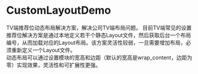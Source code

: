 # CustomLayoutDemo
TV端推荐位动态布局解决方案，解决公司TV端布局问题。
目前TV端常见的设置推荐位解决方案是通过本地定义若干个静态Layout文件，然后获取后台一个布局编号，从而加载对应的Layout布局。该方案灵活性较弱，一旦需要增加布局，必须重新定义一个Layout文件。  
动态布局可以通过设置模块的宽高和边距（默认的宽高是wrap_content，边距为零）实现效果，灵活性和可扩展性更强。
